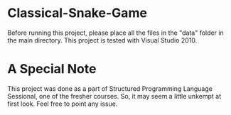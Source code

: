 # Classical-Snake-Game
Before running this project, please place all the files in the "data" folder in the main directory. This project is tested with Visual Studio 2010.
# A Special Note
This project was done as a part of Structured Programming Language Sessional, one of the fresher courses. So, it may seem a little unkempt at first look. Feel free to point any issue.
